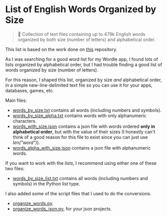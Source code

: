 # List of English Words Organized by Size

> 📜 Collection of text files containing up to 479k English words organized by both size (number of letters) and alphabetical order.

This list is based on the work done on [this](https://github.com/dwyl/english-words) repository.

As I was searching for a good word list for my Wordle app, I found lots of lists organized by alphabetical order, but I had trouble finding a good list of words organized by size (number of letters).

For this reason, I shaped this list, organized by size *and* alphabetical order, in a simple new-line-delimited text file so you can use it for your apps, databases, games, etc.

Main files:
  - [words_by_size.txt](words_by_size.txt) contains all words (including numbers and symbols).
  - [words_by_size_alpha.txt](words_by_size_alpha.txt) contains words with only alphanumeric characters.
  - [words_with_size.json](words_with_size.json) contains a json file with words ordered **only in alphabetical order**, but with the value of their sizes (I honestly can't think of a good reason for this file to exist since you can just use *len("word")*).
  - [words_alpha_with_size.json](words_alpha_with_size.json) contains a json file with alphanumeric words.
  
 If you want to work with the *lists*, I recommend using either one of these two files:
  - [words_by_size_list.txt](words_by_size_list.txt) contains all words (including numbers and symbols) in the Python list type.
  
I also added some of the script files that I used to do the conversions.
  - [organize_words.py](scripts/organize_words.py).
  - [organize_words_json.py](scripts/organize_words_json.py), for your json projects.
